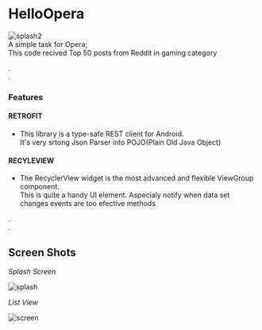 # HelloOpera
![splash2](https://cloud.githubusercontent.com/assets/11025374/24480685/5a0c76be-14ee-11e7-9be5-4cf1101af4bb.png)  
A simple task for Opera;  
This code recived Top 50 posts from Reddit in gaming category  


.  
.
###	Features 

#### **RETROFIT**
* This library is a type-safe REST client for Android.  
It's very srtong Json Parser into POJO(Plain Old Java Object)

#### **RECYLEVIEW**
* The RecyclerView widget is  the most advanced and flexible ViewGroup component.  
This is quite a handy UI element. Aspecialy notify when data set changes events are too efective methods


.  
.
##	Screen Shots 
*Splash Screen*

![splash](https://cloud.githubusercontent.com/assets/11025374/24480827/31f23906-14ef-11e7-899e-51f86bc0e747.png)


*List View*

![screen](https://cloud.githubusercontent.com/assets/11025374/24480829/35891daa-14ef-11e7-839d-db2dba15e86d.png)


